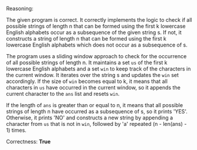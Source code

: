 Reasoning: 

The given program is correct. It correctly implements the logic to check if all possible strings of length n that can be formed using the first k lowercase English alphabets occur as a subsequence of the given string s. If not, it constructs a string of length n that can be formed using the first k lowercase English alphabets which does not occur as a subsequence of s.

The program uses a sliding window approach to check for the occurrence of all possible strings of length n. It maintains a set `us` of the first k lowercase English alphabets and a set `win` to keep track of the characters in the current window. It iterates over the string s and updates the `win` set accordingly. If the size of `win` becomes equal to k, it means that all characters in `us` have occurred in the current window, so it appends the current character to the `ans` list and resets `win`.

If the length of `ans` is greater than or equal to n, it means that all possible strings of length n have occurred as a subsequence of s, so it prints 'YES'. Otherwise, it prints 'NO' and constructs a new string by appending a character from `us` that is not in `win`, followed by 'a' repeated (n - len(ans) - 1) times.

Correctness: **True**